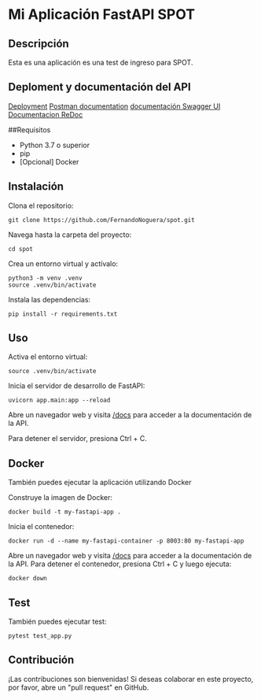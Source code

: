# Mi Aplicación FastAPI SPOT

## Descripción

Esta es una aplicación es una test de ingreso para SPOT.

## Deploment y documentación del API

[Deployment](https://api.spot.maelstrom-digital.cl/)
[Postman documentation](https://documenter.getpostman.com/view/14482878/2s93eYWY8g)
[documentación Swagger UI ](https://api.spot.maelstrom-digital.cl/docs)
[Documentacion ReDoc](https://api.spot.maelstrom-digital.cl/redoc)

##Requisitos
- Python 3.7 o superior
- pip
- [Opcional] Docker 

## Instalación

Clona el repositorio:
``` 
git clone https://github.com/FernandoNoguera/spot.git
``` 

Navega hasta la carpeta del proyecto:
``` 
cd spot
``` 


Crea un entorno virtual y actívalo:
``` 
python3 -m venv .venv
source .venv/bin/activate
```

Instala las dependencias:
```
pip install -r requirements.txt
``` 

## Uso

Activa el entorno virtual:
``` 
source .venv/bin/activate
``` 

Inicia el servidor de desarrollo de FastAPI:

``` 
uvicorn app.main:app --reload
``` 

Abre un navegador web y visita [/docs](http://localhost:8000/docs) para acceder a la documentación de la API.

Para detener el servidor, presiona Ctrl + C.

## Docker

También puedes ejecutar la aplicación utilizando Docker

Construye la imagen de Docker:
``` 
docker build -t my-fastapi-app .
``` 

Inicia el contenedor:
``` 
docker run -d --name my-fastapi-container -p 8003:80 my-fastapi-app
``` 
Abre un navegador web y visita [/docs](http://localhost:8000/docs) para acceder a la documentación de la API.
Para detener el contenedor, presiona Ctrl + C y luego ejecuta:

``` 
docker down
``` 

## Test

También puedes ejecutar test:

``` 
pytest test_app.py 
``` 


## Contribución
¡Las contribuciones son bienvenidas! Si deseas colaborar en este proyecto, por favor, abre un "pull request" en GitHub.


